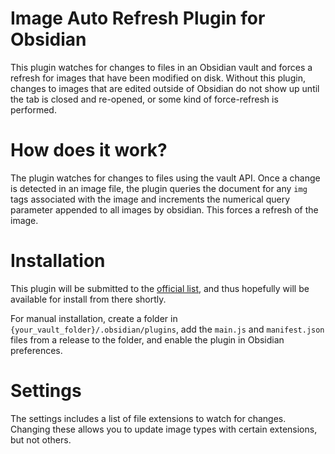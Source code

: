 # Image Auto Refresh Plugin for Obsidian

This plugin watches for changes to files in an Obsidian vault and forces a refresh for images that have been modified on disk. Without this plugin, changes to images that are edited outside of Obsidian do not show up until the tab is closed and re-opened, or some kind of force-refresh is performed.

# How does it work?

The plugin watches for changes to files using the vault API. Once a change is detected in an image file, the plugin queries the document for any `img` tags associated with the image and increments the numerical query parameter appended to all images by obsidian. This forces a refresh of the image.

# Installation

This plugin will be submitted to the [official list](https://github.com/obsidianmd/obsidian-releases/blob/master/community-plugins.json), and thus hopefully will be available for install from there shortly.

For manual installation, create a folder in `{your_vault_folder}/.obsidian/plugins`, add the `main.js` and `manifest.json` files from a release to the folder, and enable the plugin in Obsidian preferences.

# Settings

The settings includes a list of file extensions to watch for changes. Changing these allows you to update image types with certain extensions, but not others.